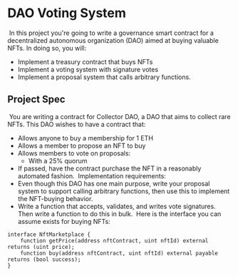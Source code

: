 # DAO Voting System
​
In this project you're going to write a governance smart contract for a decentralized autonomous organization (DAO) aimed at buying valuable NFTs. In doing so, you will:
​
- Implement a treasury contract that buys NFTs
- Implement a voting system with signature votes
- Implement a proposal system that calls arbitrary functions.
​
## Project Spec
​
You are writing a contract for Collector DAO, a DAO that aims to collect rare NFTs. This DAO wishes to have a contract that:
​
- Allows anyone to buy a membership for 1 ETH
- Allows a member to propose an NFT to buy
- Allows members to vote on proposals:
  - With a 25% quorum
- If passed, have the contract purchase the NFT in a reasonably automated fashion.
​
Implementation requirements:
​
- Even though this DAO has one main purpose, write your proposal system to support calling arbitrary functions, then use this to implement the NFT-buying behavior.
- Write a function that accepts, validates, and writes vote signatures. Then write a function to do this in bulk.
​
Here is the interface you can assume exists for buying NFTs:
​
```
interface NftMarketplace {
    function getPrice(address nftContract, uint nftId) external returns (uint price);
    function buy(address nftContract, uint nftId) external payable returns (bool success);
}
```